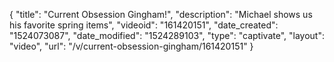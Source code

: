 {
    "title": "Current Obsession Gingham!",
    "description": "Michael shows us his favorite spring items",
    "videoid": "161420151",
    "date_created": "1524073087",
    "date_modified": "1524289103",
    "type": "captivate",
    "layout": "video",
    "url": "\/v\/current-obsession-gingham\/161420151"
}